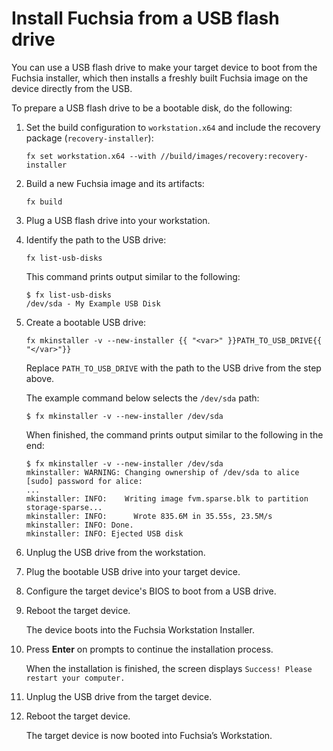 # Install Fuchsia from a USB flash drive

You can use a USB flash drive to make your target device to boot from
the Fuchsia installer, which then installs a freshly built Fuchsia
image on the device directly from the USB.

To prepare a USB flash drive to be a bootable disk, do the following:

1. Set the build configuration to `workstation.x64` and include
   the recovery package (`recovery-installer`):

   ```posix-terminal
   fx set workstation.x64 --with //build/images/recovery:recovery-installer
   ```

1. Build a new Fuchsia image and its artifacts:

   ```posix-terminal
   fx build
   ```

1. Plug a USB flash drive into your workstation.

1. Identify the path to the USB drive:

   ```posix-terminal
   fx list-usb-disks
   ```

   This command prints output similar to the following:

   ``` none {:.devsite-disable-click-to-copy}
   $ fx list-usb-disks
   /dev/sda - My Example USB Disk
   ```

1. Create a bootable USB drive:

   ```posix-terminal
   fx mkinstaller -v --new-installer {{ "<var>" }}PATH_TO_USB_DRIVE{{ "</var>"}}
   ```

   Replace `PATH_TO_USB_DRIVE` with the path to the USB drive from the step above.

   The example command below selects the `/dev/sda` path:

   ``` none {:.devsite-disable-click-to-copy}
   $ fx mkinstaller -v --new-installer /dev/sda
   ```

   When finished, the command prints output similar to the following in the end:


   ``` none {:.devsite-disable-click-to-copy}
   $ fx mkinstaller -v --new-installer /dev/sda
   mkinstaller: WARNING: Changing ownership of /dev/sda to alice
   [sudo] password for alice:
   ...
   mkinstaller: INFO:    Writing image fvm.sparse.blk to partition storage-sparse...
   mkinstaller: INFO:      Wrote 835.6M in 35.55s, 23.5M/s
   mkinstaller: INFO: Done.
   mkinstaller: INFO: Ejected USB disk
   ```

1. Unplug the USB drive from the workstation.

1. Plug the bootable USB drive into your target device.

1. Configure the target device's BIOS to boot from a USB drive.

1. Reboot the target device.

   The device boots into the Fuchsia Workstation Installer.

1. Press **Enter** on prompts to continue the installation process.

   When the installation is finished, the screen displays `Success! Please restart your computer.`

1. Unplug the USB drive from the target device.

1. Reboot the target device.

   The target device is now booted into Fuchsia’s Workstation.
